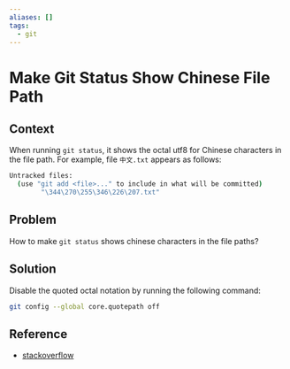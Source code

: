 ```yaml
---
aliases: []
tags:
  - git
---
```


# Make Git Status Show Chinese File Path

## Context
When running `git status`, it shows the octal utf8 for Chinese characters in the file path. For example, file `中文.txt` appears as follows:

```bash
Untracked files:
  (use "git add <file>..." to include in what will be committed)
        "\344\270\255\346\226\207.txt"
```

## Problem
How to make `git status` shows chinese characters in the file paths?

## Solution
Disable the quoted octal notation by running the following command:

```bash
git config --global core.quotepath off
```

## Reference

* [stackoverflow](https://stackoverflow.com/a/22828826)
